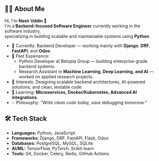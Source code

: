 ## 👨‍💻 About Me  

Hi, I'm **Nasir Uddin** 👋  
I'm a **Backend-focused Software Engineer** currently working in the software industry,  
specializing in building scalable and maintainable systems using **Python**.  

- 💼 Currently: Backend Developer — working mainly with **Django**, **DRF**, **FastAPI**, and **Odoo**.  
- 🔬 Past Experience:  
   - Python Developer at Betopia Group — building enterprise-grade backend systems.  
   - Research Assistant in **Machine Learning, Deep Learning, and AI** — worked on applied research projects.  
- 🚀 Interests: Designing scalable backend architectures, AI-powered solutions, and clean, testable code.  
- 🌱 Learning: **Microservices, Docker/Kubernetes, Advanced AI integrations**.  
- 💡 Philosophy: *“Write clean code today, save debugging tomorrow.”*  


## 🛠️ Tech Stack  

- **Languages:** Python, JavaScript  
- **Frameworks:** Django, DRF, FastAPI, Flask, Odoo  
- **Databases:** PostgreSQL, MySQL, SQLite  
- **AI/ML:** TensorFlow, PyTorch, Scikit-learn  
- **Tools:** Git, Docker, Celery, Redis, GitHub Actions  

